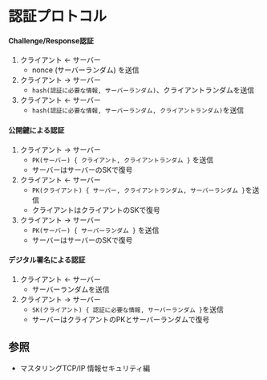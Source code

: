 # 認証プロトコル
#### Challenge/Response認証
1. クライアント <- サーバー
    - nonce (サーバーランダム) を送信
2. クライアント -> サーバー
    - `hash(認証に必要な情報, サーバーランダム)`、クライアントランダムを送信
3. クライアント <- サーバー
    - `hash(認証に必要な情報, サーバーランダム, クライアントランダム)`を送信

#### 公開鍵による認証
1. クライアント -> サーバー
    - `PK(サーバー) { クライアント, クライアントランダム }` を送信
    - サーバーはサーバーのSKで復号
2. クライアント <- サーバー
    - `PK(クライアント) { サーバー, クライアントランダム, サーバーランダム }`を送信
    - クライアントはクライアントのSKで復号
3. クライアント -> サーバー
    - `PK(サーバー) { サーバーランダム }` を送信
    - サーバーはサーバーのSKで復号

#### デジタル署名による認証
1. クライアント <- サーバー
    - サーバーランダムを送信
2. クライアント -> サーバー
    - `SK(クライアント) { 認証に必要な情報, サーバーランダム }`を送信
    - サーバーはクライアントのPKとサーバーランダムで復号

## 参照
- マスタリングTCP/IP 情報セキュリティ編
